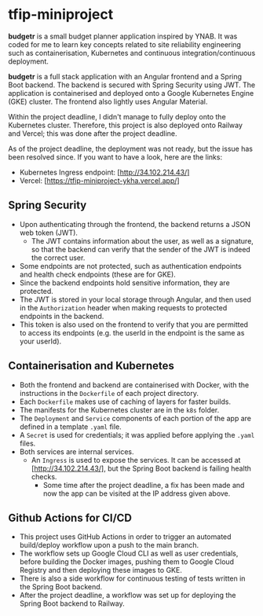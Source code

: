 # tfip-miniproject

**budgetr** is a small budget planner application inspired by YNAB. It was coded for me to learn key concepts related to site reliability engineering such as containerisation, Kubernetes and continuous integration/continuous deployment.

**budgetr** is a full stack application with an Angular frontend and a Spring Boot backend. The backend is secured with Spring Security using JWT. The application is containerised and deployed onto a Google Kubernetes Engine (GKE) cluster. The frontend also lightly uses Angular Material.

Within the project deadline, I didn't manage to fully deploy onto the Kubernetes cluster. Therefore, this project is also deployed onto Railway and Vercel; this was done after the project deadline.

As of the project deadline, the deployment was not ready, but the issue has been resolved since. If you want to have a look, here are the links:

- Kubernetes Ingress endpoint: [http://34.102.214.43/]
- Vercel: [https://tfip-miniproject-ykha.vercel.app/]

## Spring Security

- Upon authenticating through the frontend, the backend returns a JSON web token (JWT).
  - The JWT contains information about the user, as well as a signature, so that the backend can verify that the sender of the JWT is indeed the correct user.
- Some endpoints are not protected, such as authentication endpoints and health check endpoints (these are for GKE).
- Since the backend endpoints hold sensitive information, they are protected.
- The JWT is stored in your local storage through Angular, and then used in the `Authorization` header when making requests to protected endpoints in the backend.
- This token is also used on the frontend to verify that you are permitted to access its endpoints (e.g. the userId in the endpoint is the same as your userId).

## Containerisation and Kubernetes

- Both the frontend and backend are containerised with Docker, with the instructions in the `Dockerfile` of each project directory.
- Each `Dockerfile` makes use of caching of layers for faster builds.
- The manifests for the Kubernetes cluster are in the `k8s` folder.
- The `Deployment` and `Service` components of each portion of the app are defined in a template `.yaml` file.
- A `Secret` is used for credentials; it was applied before applying the `.yaml` files.
- Both services are internal services.
  - An `Ingress` is used to expose the services. It can be accessed at [http://34.102.214.43/], but the Spring Boot backend is failing health checks.
    - Some time after the project deadline, a fix has been made and now the app can be visited at the IP address given above.

## Github Actions for CI/CD

- This project uses GitHub Actions in order to trigger an automated build/deploy workflow upon a push to the main branch.
- The workflow sets up Google Cloud CLI as well as user credentials, before building the Docker images, pushing them to Google Cloud Registry and then deploying these images to GKE.
- There is also a side workflow for continuous testing of tests written in the Spring Boot backend.
- After the project deadline, a workflow was set up for deploying the Spring Boot backend to Railway.
